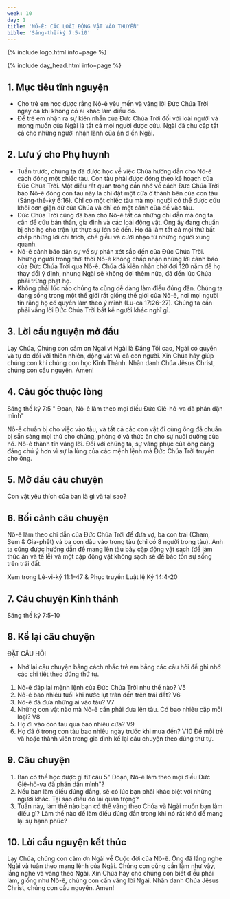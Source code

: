 ```yaml
---
week: 10
day: 1
title: 'NÔ-Ê: CÁC LOÀI ĐỘNG VẬT VÀO THUYỀN'
bible: 'Sáng-thế-ký 7:5-10'
---
```



{% include logo.html info=page %}

{% include day_head.html info=page %}

## 1. Mục tiêu tĩnh nguyện
- Cho trẻ em học được rằng Nô-ê yêu mến và vâng lời Đức Chúa Trời ngay cả khi không có ai khác làm điều đó.
- Để trẻ em nhận ra sự kiên nhẫn của Đức Chúa Trời đối với loài người và mong muốn của Ngài là tất cả mọi người được cứu. Ngài đã chu cấp tất cả cho những người nhận lãnh của ân điển Ngài.

## 2. Lưu ý cho Phụ huynh
- Tuần trước, chúng ta đã được học về việc Chúa hướng dẫn cho Nô-ê cách đóng một chiếc tàu. Con tàu phải được đóng theo kế hoạch của Đức Chúa Trời. Một điều rất quan trọng cần nhớ về cách Đức Chúa Trời bảo Nô-ê đóng con tàu này là chỉ đặt một cửa ở thành bên của con tàu (Sáng-thế-ký 6:16). Chỉ có một chiếc tàu mà mọi người có thể được cứu khỏi cơn giận dữ của Chúa và chỉ có một cánh cửa để vào tàu.
- Đức Chúa Trời cũng đã ban cho Nô-ê tất cả những chỉ dẫn mà ông ta cần để cứu bản thân, gia đình và các loài động vật. Ông ấy đang chuẩn bị cho họ cho trận lụt thực sự lớn sẽ đến. Họ đã làm tất cả mọi thứ bất chấp những lời chỉ trích, chế giễu và cười nhạo từ những người xung quanh.
 - Nô-ê cảnh báo dân sự về sự phán xét sắp đến của Đức Chúa Trời. Những người trong thời thời Nô-ê không chấp nhận những lời cảnh báo của Đức Chúa Trời qua Nô-ê. Chúa đã kiên nhẫn chờ đợi 120 năm để họ thay đổi ý định, nhưng Ngài sẽ không đợi thêm nữa, đã đến lúc Chúa phải trừng phạt họ.
- Không phải lúc nào chúng ta cũng dễ dàng làm điều đúng đắn. Chúng ta đang sống trong một thế giới rất giống thế giới của Nô-ê, nơi mọi người tin rằng họ có quyền làm theo ý mình (Lu-ca 17:26-27). Chúng ta cần phải vâng lời Đức Chúa Trời bất kể người khác nghĩ gì.

## 3. Lời cầu nguyện mở đầu
Lạy Chúa, Chúng con cảm ơn Ngài vì Ngài là Đấng Tối cao, Ngài có quyền và tự do đối với thiên nhiên, động vật và cả con người. Xin Chúa hãy giúp chúng con khi chúng con học Kinh Thánh. Nhân danh Chúa Jêsus Christ, chúng con cầu nguyện. Amen!

## 4. Câu gốc thuộc lòng
Sáng thế ký 7:5 " Đoạn, Nô-ê làm theo mọi điều Đức Giê-hô-va đã phán dặn mình"

Nô-ê chuẩn bị cho việc vào tàu, và tất cả các con vật đi cùng ông đã chuẩn bị sẵn sàng mọi thứ cho chúng, phòng ở và thức ăn cho sự nuôi dưỡng của nó. Nô-ê thành tín vâng lời. Đối với chúng ta, sự vâng phục của ông càng đáng chú ý hơn vì sự lạ lùng của các mệnh lệnh mà Đức Chúa Trời truyền cho ông.

## 5. Mở đầu câu chuyện
Con vật yêu thích của bạn là gì và tại sao?

## 6. Bối cảnh câu chuyện
Nô-ê làm theo chỉ dẫn của Đức Chúa Trời để đưa vợ, ba con trai (Cham, Sem & Gia-phết) và ba con dâu vào trong tàu (chỉ có 8 người trong tàu). Anh ta cũng được hướng dẫn để mang lên tàu bảy cặp động vật sạch (để làm thức ăn và tế lễ) và một cặp động vật không sạch sẽ để bảo tồn sự sống trên trái đất.

Xem trong Lê-vi-ký 11:1-47 & Phục truyền Luật lệ Ký 14:4-20

## 7. Câu chuyện Kinh thánh
Sáng thế ký 7:5-10

## 8. Kể lại câu chuyện
ĐẶT CÂU HỎI
- Nhớ lại câu chuyện bằng cách nhắc trẻ em bằng các câu hỏi để ghi nhớ các chi tiết theo đúng thứ tự.
1. Nô-ê đáp lại mệnh lệnh của Đức Chúa Trời như thế nào? V5
2. Nô-ê bao nhiêu tuổi khi nước lụt tràn đến trên trái đất? V6
3. Nô-ê đã đưa những ai vào tàu? V7
4. Những con vật nào mà Nô-ê cần phải đưa lên tàu. Có bao nhiêu cặp mỗi loại? V8
5. Họ đi vào con tàu qua bao nhiêu cửa? V9
6. Họ đã ở trong con tàu bao nhiêu ngày trước khi mưa đến? V10
Để mỗi trẻ và hoặc thành viên trong gia đình kể lại câu chuyện theo đúng thứ tự.

## 9. Câu chuyện
1. Bạn có thể học được gì từ câu 5" Đoạn, Nô-ê làm theo mọi điều Đức Giê-hô-va đã phán dặn mình"?
2. Nếu bạn làm điều đúng đắng, sẽ có lúc bạn phải khác biệt với những người khác. Tại sao điều đó lại quan trọng?
3. Tuần này, làm thế nào bạn có thể vâng theo Chúa và Ngài muốn bạn làm điều gì? Làm thế nào để làm điều đúng đắn trong khi nó rất khó để mang lại sự hạnh phúc?

## 10. Lời cầu nguyện kết thúc
Lạy Chúa, chúng con cảm ơn Ngài về Cuộc đời của Nô-ê. Ông đã lắng nghe Ngài và tuân theo mạng lệnh của Ngài. Chúng con cũng cần làm như vậy, lắng nghe và vâng theo Ngài. Xin Chúa hãy cho chúng con biết điều phải làm, giống như Nô-ê, chúng con cần vâng lời Ngài. Nhân danh Chúa Jêsus Christ, chúng con cầu nguyện. Amen!
